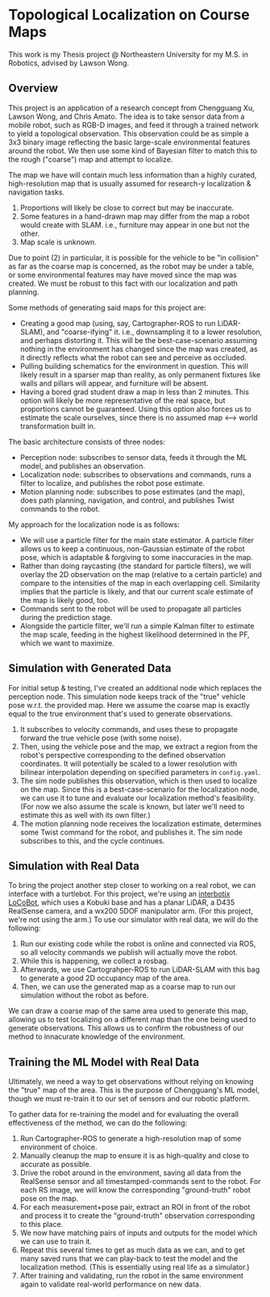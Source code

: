 # Topological Localization on Course Maps
This work is my Thesis project @ Northeastern University for my M.S. in Robotics, advised by Lawson Wong.

## Overview
This project is an application of a research concept from Chengguang Xu, Lawson Wong, and Chris Amato. The idea is to take sensor data from a mobile robot, such as RGB-D images, and feed it through a trained network to yield a topological observation. This observation could be as simple a 3x3 binary image reflecting the basic large-scale environmental features around the robot. We then use some kind of Bayesian filter to match this to the rough ("coarse") map and attempt to localize.

The map we have will contain much less information than a highly curated, high-resolution map that is usually assumed for research-y localization & navigation tasks.
 1. Proportions will likely be close to correct but may be inaccurate.
 2. Some features in a hand-drawn map may differ from the map a robot would create with SLAM. i.e., furniture may appear in one but not the other.
 3. Map scale is unknown.

Due to point (2) in particular, it is possible for the vehicle to be "in collision" as far as the coarse map is concerned, as the robot may be under a table, or some environmental features may have moved since the map was created. We must be robust to this fact with our localization and path planning.

Some methods of generating said maps for this project are:
 - Creating a good map (using, say, Cartographer-ROS to run LiDAR-SLAM), and "coarse-ifying" it. i.e., downsampling it to a lower resolution, and perhaps distorting it. This will be the best-case-scenario assuming nothing in the environment has changed since the map was created, as it directly reflects what the robot can see and perceive as occluded.
 - Pulling building schematics for the environment in question. This will likely result in a sparser map than reality, as only permanent fixtures like walls and pillars will appear, and furniture will be absent.
 - Having a bored grad student draw a map in less than 2 minutes. This option will likely be more representative of the real space, but proportions cannot be guaranteed. Using this option also forces us to estimate the scale ourselves, since there is no assumed map <--> world transformation built in.

The basic architecture consists of three nodes:
 - Perception node: subscribes to sensor data, feeds it through the ML model, and publishes an observation.
 - Localization node: subscribes to observations and commands, runs a filter to localize, and publishes the robot pose estimate.
 - Motion planning node: subscribes to pose estimates (and the map), does path planning, navigation, and control, and publishes Twist commands to the robot.

My approach for the localization node is as follows:
 - We will use a particle filter for the main state estimator. A particle filter allows us to keep a continuous, non-Gaussian estimate of the robot pose, which is adaptable & forgiving to some inaccuracies in the map.
 - Rather than doing raycasting (the standard for particle filters), we will overlay the 2D observation on the map (relative to a certain particle) and compare to the intensities of the map in each overlapping cell. Similarity implies that the particle is likely, and that our current scale estimate of the map is likely good, too.
 - Commands sent to the robot will be used to propagate all particles during the prediction stage.
 - Alongside the particle filter, we'll run a simple Kalman filter to estimate the map scale, feeding in the highest likelihood determined in the PF, which we want to maximize.

## Simulation with Generated Data
For initial setup & testing, I've created an additional node which replaces the perception node. This simulation node keeps track of the "true" vehicle pose w.r.t. the provided map. Here we assume the coarse map is exactly equal to the true environment that's used to generate observations.
 1. It subscribes to velocity commands, and uses these to propagate forward the true vehicle pose (with some noise). 
 2. Then, using the vehicle pose and the map, we extract a region from the robot's perspective corresponding to the defined observation coordinates. It will potentially be scaled to a lower resolution with bilinear interpolation depending on specified parameters in `config.yaml`. 
 3. The sim node publishes this observation, which is then used to localize on the map. Since this is a best-case-scenario for the localization node, we can use it to tune and evaluate our localization method's feasibility. (For now we also assume the scale is known, but later we'll need to estimate this as well with its own filter.)
 4. The motion planning node receives the localization estimate, determines some Twist command for the robot, and publishes it. The sim node subscribes to this, and the cycle continues.

## Simulation with Real Data
To bring the project another step closer to working on a real robot, we can interface with a turtlebot. For this project, we're using an [interbotix LoCoBot](https://docs.trossenrobotics.com/interbotix_xslocobots_docs/getting_started/user_guide.html), which uses a Kobuki base and has a planar LiDAR, a D435 RealSense camera, and a wx200 5DOF manipulator arm. (For this project, we're not using the arm.) To use our simulator with real data, we will do the following:
 1. Run our existing code while the robot is online and connected via ROS, so all velocity commands we publish will actually move the robot.
 2. While this is happening, we collect a rosbag.
 3. Afterwards, we use Cartograhper-ROS to run LiDAR-SLAM with this bag to generate a good 2D occupancy map of the area.
 4. Then, we can use the generated map as a coarse map to run our simulation without the robot as before.

We can draw a coarse map of the same area used to generate this map, allowing us to test localizing on a different map than the one being used to generate observations. This allows us to confirm the robustness of our method to innacurate knowledge of the environment.

## Training the ML Model with Real Data
Ultimately, we need a way to get observations without relying on knowing the "true" map of the area. This is the purpose of Chengguang's ML model, though we must re-train it to our set of sensors and our robotic platform.

To gather data for re-training the model and for evaluating the overall effectiveness of the method, we can do the following:
 1. Run Cartographer-ROS to generate a high-resolution map of some environment of choice.
 2. Manually cleanup the map to ensure it is as high-quality and close to accurate as possible.
 3. Drive the robot around in the environment, saving all data from the RealSense sensor and all timestamped-commands sent to the robot. For each RS image, we will know the corresponding "ground-truth" robot pose on the map.
 4. For each measurement+pose pair, extract an ROI in front of the robot and process it to create the "ground-truth" observation corresponding to this place.
 5. We now have matching pairs of inputs and outputs for the model which we can use to train it.
 6. Repeat this several times to get as much data as we can, and to get many saved runs that we can play-back to test the model and the localization method. (This is essentially using real life as a simulator.)
 7. After training and validating, run the robot in the same environment again to validate real-world performance on new data.
